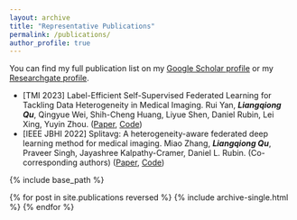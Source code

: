 ```yaml
---
layout: archive
title: "Representative Publications"
permalink: /publications/
author_profile: true
---
```


You can find my full publication list on my [Google Scholar profile](https://scholar.google.com/citations?user=ruKpgzwAAAAJ&hl=zh-CN) or my [Researchgate profile](https://www.researchgate.net/profile/Liangqiong-Qu-2).

* [TMI 2023] Label-Efficient Self-Supervised Federated Learning for Tackling Data Heterogeneity in Medical Imaging. Rui Yan, ***Liangqiong Qu***, Qingyue Wei, Shih-Cheng Huang, Liyue Shen, Daniel Rubin, Lei Xing, Yuyin Zhou. ([Paper](https://ieeexplore-ieee-org.eproxy.lib.hku.hk/stamp/stamp.jsp?tp=&arnumber=10004993&tag=1), [Code](https://github.com/rui-yan/SSL-FL))
* [IEEE JBHI 2022] Splitavg: A heterogeneity-aware federated deep learning method for medical imaging. Miao Zhang, ***Liangqiong Qu***, Praveer Singh, Jayashree Kalpathy-Cramer, Daniel L. Rubin. (Co-corresponding authors) ([Paper](https://ieeexplore.ieee.org/abstract/document/9806163), [Code](https://github.com/zm17943/SplitAVG))


{% include base_path %}

{% for post in site.publications reversed %}
  {% include archive-single.html %}
{% endfor %}
